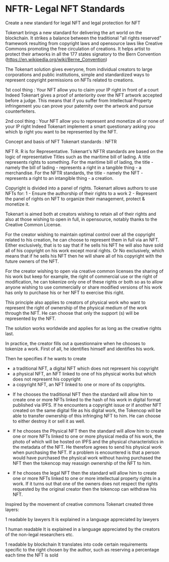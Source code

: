 # NFTR- Legal NFT Standards


Create a new standard for legal NFT and legal protection for NFT


Tokenart brings a new standard for delivering the art world on the blockchain. It strikes a balance between the traditional "all rights reserved" framework resulting from copyright laws and opensource laws like Creative Commons promoting the free circulation of creations. It helps artist to protect their artworks in all the 177 states signatory to the Bern Convention (https://en.wikipedia.org/wiki/Berne_Convention)

The Tokenart solution gives everyone, from individual creators to large corporations and public institutions, simple and standardized ways to represent copyright permissions on NFTs related to creations.

1st cool thing : Your NFT allow you to claim your IP right in front of a court
Indeed Tokenart gives a proof of anteriority over the NFT artwork accepted before a judge. This means that if you suffer from Intellectual Property infringement you can prove your paternity over the artwork and pursue counterfeiters. 

2nd cool thing : Your NFT allow you to represent and monetize all or none of your IP right
Indeed Tokenart implement a smart questionary asking you which Ip right you want to be represented by the NFT. 


Concept and basis of NFT Tokenart standards : NFTR  


NFT R. R is for Representative.
Tokenart's NFTR standards are based on the logic of representative Titles such as the maritime bill of lading. A title represents rights to something. For the maritime bill of lading, the title - namely the bill of lading - represents a right in a tangible thing - a merchandise. For the NFTR standards, the title - namely the NFT - represents a right to an intangible thing - a creation.

Copyright is divided into a panel of rights. Tokenart allows authors to use NFTs for:
 1 - Ensure the authorship of their rights to a work
 2 - Represent the panel of rights on NFT to organize their management, protect & monetize it.

Tokenart is aimed both at creators wishing to retain all of their rights and also at those wishing to open in full, in opensource, notably thanks to the Creative Common License.

For the creator wishing to maintain optimal control over all the copyright related to his creation, he can choose to represent them in full via an NFT. Either exclusively, that is to say that if he sells his NFT he will also have sold all of his copyright on his work except moral rights. Or No exclusively, which means that if he sells his NFT then he will share all of his copyright with the future owners of the NFT.

For the creator wishing to open via creative common licenses the sharing of his work but keep for example, the right of commercial use or the right of modification, he can tokenize only one of these rights or both so as to allow anyone wishing to use commercially or share modified versions of his work has only to purchase his or her NFT to exercise this right.

This principle also applies to creators of physical work who want to represent the right of ownership of the physical medium of the work through the NFT. He can choose that only the support (s) will be represented by the NFT.

The solution works worldwide and applies for as long as the creative rights last.

In practice, the creator fills out a questionnaire when he chooses to tokenize a work. First of all, he identifies himself and identifies his work.

Then he specifies if he wants to create 

- a traditional NFT, a digital NFT which does not represent his copyright 
- a physical NFT, an NFT linked to one of his physical works but which does not represent his copyright 
- a copyright NFT, an NFT linked to one or more of its copyrights.

* If he chooses the traditional NFT then the standard will allow him to create one or more NFTs linked to the hash of his work in digital format published via IPFS. If he encounters a copyright issue or if another NFT created on the same digital file as his digital work, the Tokencop will be able to transfer ownership of this infringing NFT to him. He can choose to either destroy it or sell it as well.

* If he chooses the Physical NFT then the standard will allow him to create one or more NFTs linked to one or more physical media of his work, the photo of which will be hosted on IPFS and the physical characteristics in the metadata of the NFT. He therefore agrees to send his physical work when purchasing the NFT. If a problem is encountered is that a person would have purchased the physical work without having purchased the NFT then the tokencop may reassign ownership of the NFT to him.

* If he chooses the legal NFT then the standard will allow him to create one or more NFTs linked to one or more intellectual property rights in a work. If it turns out that one of the owners does not respect the rights requested by the original creator then the tokencop can withdraw his NFT.



Inspired by the movement of creative commons Tokenart created three layers:


1 readable by lawyers
It is explained in a language appreciated by lawyers

1 human readable
It is explained in a language appreciated by the creators of the non-legal researchers etc.

1 readable by blockchain
It translates into code certain requirements specific to the right chosen by the author, such as reserving a percentage each time the NFT is sold

